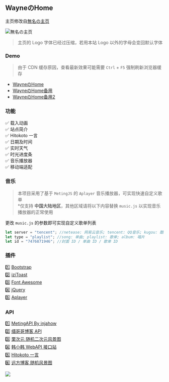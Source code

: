 <p>
<strong><h2>WayneのHome</h2></strong>
</p>

主页修改自[無名の主页](https://github.com/imsyy/home)

![無名の主页](https://s2.loli.net/2022/07/14/K5JigfvDoNewtuS.webp)

>主页的 Logo 字体已经过压缩，若用本站 Logo 以外的字母会变回默认字体

### Demo
>由于 CDN 缓存原因，查看最新效果可能需要 `Ctrl` + `F5` 强制刷新浏览器缓存

- [WayneのHome](https://home.3301.qzz.io/)
- [WayneのHome备用](https://home-phi-six.vercel.app/)
- [WayneのHome备用2](https://waynenet.pages.dev/)

### 功能

✅ 载入动画     
✅ 站点简介      
✅ Hitokoto 一言     
✅ 日期及时间      
✅ 实时天气      
✅ 时光进度条     
✅ 音乐播放器      
✅ 移动端适配     

### 音乐

>本项目采用了基于 `MetingJS` 的 `Aplayer` 音乐播放器，可实现快速自定义歌单  
>*仅支持 **中国大陆地区**，其他区域请将以下内容替换 `music.js` 以实现音乐播放器的正常使用

更改 `music.js` 的参数即可实现自定义歌单列表

```js
let server = "tencent"; //netease: 网易云音乐; tencent: QQ音乐; kugou: 酷狗音乐; xiami: 虾米; kuwo: 酷我
let type = "playlist"; //song: 单曲; playlist: 歌单; album: 唱片
let id = "7476871946"; //封面 ID / 单曲 ID / 歌单 ID
```

### 插件

1️⃣ [Bootstrap](https://getbootstrap.com/)     
2️⃣ [iziToast](https://izitoast.marcelodolza.com/)     
3️⃣ [Font Awesome](https://fontawesome.com/)     
4️⃣ [jQuery](https://jquery.com/)      
5️⃣ [Aplayer](https://aplayer.js.org/)     

### API

1️⃣ [MetingAPI By injahow](https://api.injahow.cn/meting/)     
2️⃣ [缙哥哥博客 API](https://www.dujin.org/3618.html)      
3️⃣ [栗次元 随机二次元风景图](https://t.mwm.moe/)       
4️⃣ [韩小韩 WebAPI 接口站](https://api.vvhan.com/)       
5️⃣ [Hitokoto 一言](https://hitokoto.cn/)        
6️⃣ [远方博客 随机风景图](https://blog.ltyuanfang.cn/)       

<a title="Copyright" target="_blank" href="https://home.3301.qzz.io/"><img src="https://img.shields.io/badge/Copyright%20%C2%A9%202022--2025-Wayne-red"></a>
